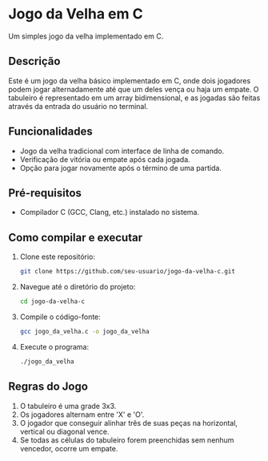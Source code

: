 # Jogo da Velha em C

Um simples jogo da velha implementado em C.

## Descrição

Este é um jogo da velha básico implementado em C, onde dois jogadores podem jogar alternadamente até que um deles vença ou haja um empate. O tabuleiro é representado em um array bidimensional, e as jogadas são feitas através da entrada do usuário no terminal.

## Funcionalidades

- Jogo da velha tradicional com interface de linha de comando.
- Verificação de vitória ou empate após cada jogada.
- Opção para jogar novamente após o término de uma partida.

## Pré-requisitos

- Compilador C (GCC, Clang, etc.) instalado no sistema.

## Como compilar e executar

1. Clone este repositório:

   ```bash
   git clone https://github.com/seu-usuario/jogo-da-velha-c.git
   ```

2. Navegue até o diretório do projeto:

   ```bash
   cd jogo-da-velha-c
   ```

3. Compile o código-fonte:

   ```bash
   gcc jogo_da_velha.c -o jogo_da_velha
   ```

4. Execute o programa:

   ```bash
   ./jogo_da_velha
   ```

## Regras do Jogo

1. O tabuleiro é uma grade 3x3.
2. Os jogadores alternam entre 'X' e 'O'.
3. O jogador que conseguir alinhar três de suas peças na horizontal, vertical ou diagonal vence.
4. Se todas as células do tabuleiro forem preenchidas sem nenhum vencedor, ocorre um empate.

